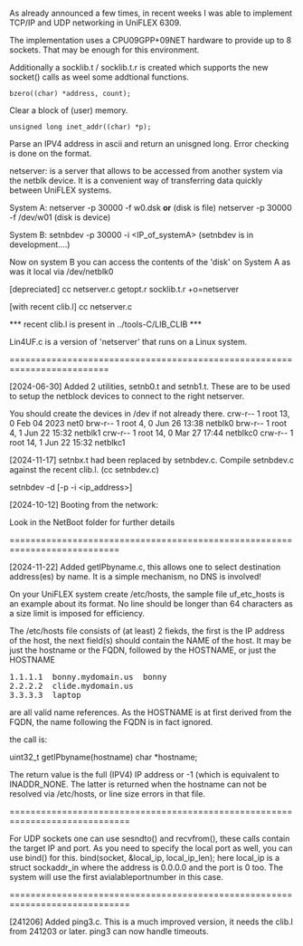 
As already announced a few times, in recent weeks I was able to 
implement TCP/IP and UDP networking in UniFLEX 6309.

The implementation uses a CPU09GPP+09NET hardware to provide up
to 8 sockets. That may be enough for this environment.

Additionally a socklib.t / socklib.t.r is created which supports
the new socket() calls as weel some addtional functions.

    bzero((char) *address, count);

Clear a block of (user) memory.

    unsigned long inet_addr((char) *p);

Parse an IPV4 address in ascii and return an unisgned long.
Error checking is done on the format.


netserver: is a server that allows to be accessed from another system
via the netblk device. It is a convenient way of transferring data 
quickly between UniFLEX systems.

System A:
netserver -p 30000 -f w0.dsk    __or__      (disk is file)
netserver -p 30000 -f /dev/w01              (disk is device)

System B:
setnbdev -p 30000 -i <IP_of_systemA>        (setnbdev is in development....)

Now on system B you can access the contents of the 'disk'
on System A as was it local via /dev/netblk0

[depreciated] cc netserver.c getopt.r socklib.t.r +o=netserver 

[with recent clib.l]   cc netserver.c

***  recent clib.l is present in ../tools-C/LIB_CLIB ***

Lin4UF.c is a version of 'netserver' that runs on a Linux system.

=========================================================================

[2024-06-30]
Added 2 utilities, setnb0.t and setnb1.t. These are to be used to
setup the netblock devices to connect to the right netserver.

You should create the devices in /dev if not already there.
crw-r-- 1 root     13,  0 Feb 04  2023 net0
brw-r-- 1 root      4,  0 Jun 26 13:38 netblk0
brw-r-- 1 root      4,  1 Jun 22 15:32 netblk1
crw-r-- 1 root     14,  0 Mar 27 17:44 netblkc0
crw-r-- 1 root     14,  1 Jun 22 15:32 netblkc1

[2024-11-17]
setnbx.t had been replaced by setnbdev.c. Compile setnbdev.c against
the recent clib.l. (cc setnbdev.c)

setnbdev -d <netblkX> [-p <portno> -i <ip_address>]

[2024-10-12]
Booting from the network:

Look in the NetBoot folder for further details

===========================================================================

[2024-11-22]
Added  getIPbyname.c, this allows one to select destination address(es)
by name. It is a simple mechanism, no DNS is involved!

On your UniFLEX system create /etc/hosts, the sample file uf_etc_hosts is an
example about its format. No line should be longer than 64 characters as a
size limit is imposed for efficiency. 

The /etc/hosts file consists of (at least) 2 fiekds, the first is the IP address
of the host, the next field(s) should contain the NAME of the host. It may be just
the hostname or the FQDN, followed by the HOSTNAME, or just the HOSTNAME

<pre>
1.1.1.1  bonny.mydomain.us  bonny
2.2.2.2  clide.mydomain.us
3.3.3.3  laptop
</pre>
are all valid name references. As the HOSTNAME is at first derived from the FQDN,
the name following the FQDN is in fact ignored.

the call is:

uint32_t getIPbyname(hostname)
char *hostname;

The return value is the full (IPV4) IP address or -1 (which is equivalent to
INADDR_NONE. The latter is returned when the hostname can not be resolved
via /etc/hosts, or line size errors in that file.

=============================================================================

For UDP sockets one can use sesndto() and recvfrom(), these calls contain the 
target IP and port. As you need to specify the local port as well, you can use
bind() for this. bind(socket, &local_ip, local_ip_len);
here local_ip is a struct sockaddr_in where the address is 0.0.0.0 and the port
is 0 too. The system will use the first avialableportnumber in this case.

=============================================================================

[241206]
Added ping3.c. This is a much improved version, it needs the clib.l from
241203 or later. ping3 can now handle timeouts.
